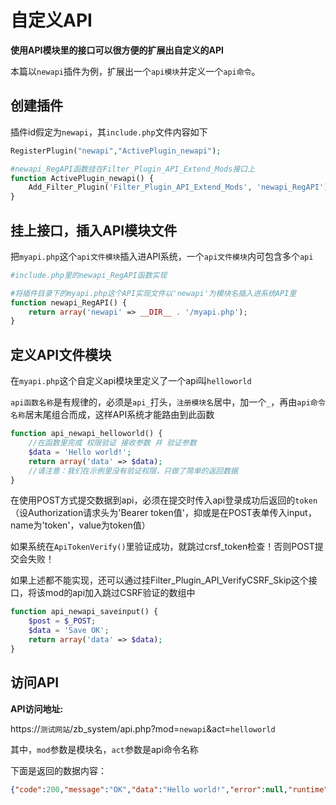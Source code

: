 # 自定义API

**使用API模块里的接口可以很方便的扩展出自定义的API**

本篇以`newapi`插件为例，扩展出一个`api模块`并定义一个`api命令`。

## 创建插件

插件id假定为`newapi`，其`include.php`文件内容如下

```php
RegisterPlugin("newapi","ActivePlugin_newapi");

#newapi_RegAPI函数挂在Filter_Plugin_API_Extend_Mods接口上
function ActivePlugin_newapi() {
    Add_Filter_Plugin('Filter_Plugin_API_Extend_Mods', 'newapi_RegAPI');
}
```
## 挂上接口，插入API模块文件

把`myapi.php`这个`api文件模块`插入进API系统，一个`api文件模块`内可包含多个`api`

```php
#include.php里的newapi_RegAPI函数实现

#将插件目录下的myapi.php这个API实现文件以'newapi'为模块名插入进系统API里
function newapi_RegAPI() {
    return array('newapi' => __DIR__ . '/myapi.php');
}
```

## 定义API文件模块

在`myapi.php`这个自定义api模块里定义了一个api叫`helloworld`

`api函数名称`是有规律的，必须是`api_`打头，`注册模块名`居中，加一个`_`，再由`api命令名称`居末尾组合而成，这样API系统才能路由到此函数

```php
function api_newapi_helloworld() {
    //在函数里完成 权限验证 接收参数 并 验证参数
    $data = 'Hello world!';
	return array('data' => $data);
    //请注意：我们在示例里没有验证权限，只做了简单的返回数据
}
```
在使用POST方式提交数据到api，必须在提交时传入api登录成功后返回的`token`（设Authorization请求头为'Bearer token值'，抑或是在POST表单传入input，name为'token'，value为token值）

如果系统在`ApiTokenVerify()`里验证成功，就跳过crsf_token检查！否则POST提交会失败！

如果上述都不能实现，还可以通过挂Filter_Plugin_API_VerifyCSRF_Skip这个接口，将该mod的api加入跳过CSRF验证的数组中
```php
function api_newapi_saveinput() {
    $post = $_POST;
    $data = 'Save OK';
	return array('data' => $data);
}
```
## 访问API

**API访问地址:**

https://`测试网站`/zb_system/api.php?mod=`newapi`&act=`helloworld`

其中，`mod`参数是模块名，`act`参数是api命令名称

下面是返回的数据内容：
```json
{"code":200,"message":"OK","data":"Hello world!","error":null,"runtime":{"time":"31.89","query":4,"memory":-1100}}
```